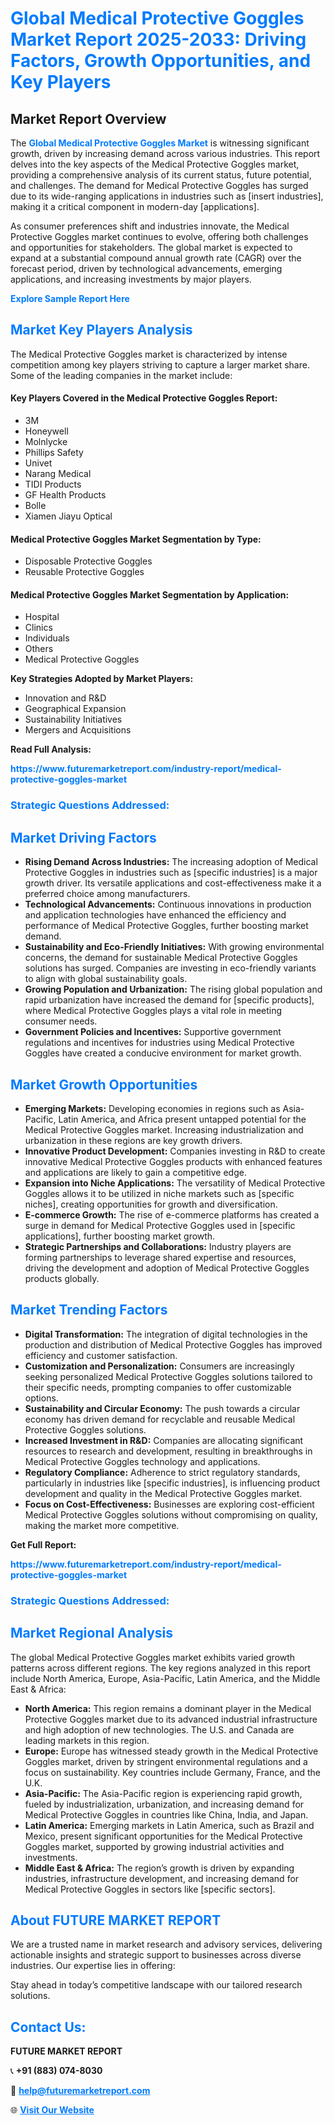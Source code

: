 <h1 style="color: #007BFF;">Global Medical Protective Goggles Market Report 2025-2033: Driving Factors, Growth Opportunities, and Key Players</h1>

<section id="overview">
<h2>Market Report Overview</h2>
<p>The <a href="https://www.futuremarketreport.com/industry-report/medical-protective-goggles-market" style="color: #007BFF; text-decoration: none;"><strong>Global Medical Protective Goggles Market</strong></a> is witnessing significant growth, driven by increasing demand across various industries. This report delves into the key aspects of the Medical Protective Goggles market, providing a comprehensive analysis of its current status, future potential, and challenges. The demand for Medical Protective Goggles has surged due to its wide-ranging applications in industries such as [insert industries], making it a critical component in modern-day [applications].</p>
<p>As consumer preferences shift and industries innovate, the Medical Protective Goggles market continues to evolve, offering both challenges and opportunities for stakeholders. The global market is expected to expand at a substantial compound annual growth rate (CAGR) over the forecast period, driven by technological advancements, emerging applications, and increasing investments by major players.</p>
</section>

<section id="overview">
<p><a href="https://www.futuremarketreport.com/request-sample/reportId=127268" style="color: #007BFF; text-decoration: none;"><strong>Explore Sample Report Here</strong></a></p>
</section>

<section id="key-players">
<h2 style="color: #007BFF;">Market Key Players Analysis</h2>
<p>The Medical Protective Goggles market is characterized by intense competition among key players striving to capture a larger market share. Some of the leading companies in the market include:</p>
<h4>Key Players Covered in the Medical Protective Goggles Report:</h4>
<ul><li>3M</li><li>Honeywell</li><li>Molnlycke</li><li>Phillips Safety</li><li>Univet</li><li>Narang Medical</li><li>TIDI Products</li><li>GF Health Products</li><li>Bolle</li><li>Xiamen Jiayu Optical</li></ul>
<h4>Medical Protective Goggles Market Segmentation by Type:</h4>
<ul><li>Disposable Protective Goggles</li><li>Reusable Protective Goggles</li></ul>

<h4>Medical Protective Goggles Market Segmentation by Application:</h4>
<ul><li>Hospital</li><li>Clinics</li><li>Individuals</li><li>Others</li><li>Medical Protective Goggles</li></ul>
<p><strong>Key Strategies Adopted by Market Players:</strong></p>
<ul>
<li>Innovation and R&D</li>
<li>Geographical Expansion</li>
<li>Sustainability Initiatives</li>
<li>Mergers and Acquisitions</li>
</ul>
</section>

<section>
<p><strong>Read Full Analysis: </strong></p><a href="https://www.futuremarketreport.com/industry-report/medical-protective-goggles-market" style="color: #007BFF; text-decoration: none;"><strong>https://www.futuremarketreport.com/industry-report/medical-protective-goggles-market</strong></a>
<h3 style="color: #007BFF;">Strategic Questions Addressed:</h3>
</section>

<section id="driving-factors">
<h2 style="color: #007BFF;">Market Driving Factors</h2>
<ul>
<li><strong>Rising Demand Across Industries:</strong> The increasing adoption of Medical Protective Goggles in industries such as [specific industries] is a major growth driver. Its versatile applications and cost-effectiveness make it a preferred choice among manufacturers.</li>
<li><strong>Technological Advancements:</strong> Continuous innovations in production and application technologies have enhanced the efficiency and performance of Medical Protective Goggles, further boosting market demand.</li>
<li><strong>Sustainability and Eco-Friendly Initiatives:</strong> With growing environmental concerns, the demand for sustainable Medical Protective Goggles solutions has surged. Companies are investing in eco-friendly variants to align with global sustainability goals.</li>
<li><strong>Growing Population and Urbanization:</strong> The rising global population and rapid urbanization have increased the demand for [specific products], where Medical Protective Goggles plays a vital role in meeting consumer needs.</li>
<li><strong>Government Policies and Incentives:</strong> Supportive government regulations and incentives for industries using Medical Protective Goggles have created a conducive environment for market growth.</li>
</ul>
</section>

<section id="growth-opportunities">
<h2 style="color: #007BFF;">Market Growth Opportunities</h2>
<ul>
<li><strong>Emerging Markets:</strong> Developing economies in regions such as Asia-Pacific, Latin America, and Africa present untapped potential for the Medical Protective Goggles market. Increasing industrialization and urbanization in these regions are key growth drivers.</li>
<li><strong>Innovative Product Development:</strong> Companies investing in R&D to create innovative Medical Protective Goggles products with enhanced features and applications are likely to gain a competitive edge.</li>
<li><strong>Expansion into Niche Applications:</strong> The versatility of Medical Protective Goggles allows it to be utilized in niche markets such as [specific niches], creating opportunities for growth and diversification.</li>
<li><strong>E-commerce Growth:</strong> The rise of e-commerce platforms has created a surge in demand for Medical Protective Goggles used in [specific applications], further boosting market growth.</li>
<li><strong>Strategic Partnerships and Collaborations:</strong> Industry players are forming partnerships to leverage shared expertise and resources, driving the development and adoption of Medical Protective Goggles products globally.</li>
</ul>
</section>

<section id="trending-factors">
<h2 style="color: #007BFF;">Market Trending Factors</h2>
<ul>
<li><strong>Digital Transformation:</strong> The integration of digital technologies in the production and distribution of Medical Protective Goggles has improved efficiency and customer satisfaction.</li>
<li><strong>Customization and Personalization:</strong> Consumers are increasingly seeking personalized Medical Protective Goggles solutions tailored to their specific needs, prompting companies to offer customizable options.</li>
<li><strong>Sustainability and Circular Economy:</strong> The push towards a circular economy has driven demand for recyclable and reusable Medical Protective Goggles solutions.</li>
<li><strong>Increased Investment in R&D:</strong> Companies are allocating significant resources to research and development, resulting in breakthroughs in Medical Protective Goggles technology and applications.</li>
<li><strong>Regulatory Compliance:</strong> Adherence to strict regulatory standards, particularly in industries like [specific industries], is influencing product development and quality in the Medical Protective Goggles market.</li>
<li><strong>Focus on Cost-Effectiveness:</strong> Businesses are exploring cost-efficient Medical Protective Goggles solutions without compromising on quality, making the market more competitive.</li>
</ul>
</section>

<section>
<p><strong>Get Full Report: </strong></p><a href="https://www.futuremarketreport.com/industry-report/medical-protective-goggles-market" style="color: #007BFF; text-decoration: none;"><strong>https://www.futuremarketreport.com/industry-report/medical-protective-goggles-market</strong></a>
<h3 style="color: #007BFF;">Strategic Questions Addressed:</h3>
</section>


<section id="regional-analysis">
<h2 style="color: #007BFF;">Market Regional Analysis</h2>
<p>The global Medical Protective Goggles market exhibits varied growth patterns across different regions. The key regions analyzed in this report include North America, Europe, Asia-Pacific, Latin America, and the Middle East & Africa:</p>
<ul>
<li><strong>North America:</strong> This region remains a dominant player in the Medical Protective Goggles market due to its advanced industrial infrastructure and high adoption of new technologies. The U.S. and Canada are leading markets in this region.</li>
<li><strong>Europe:</strong> Europe has witnessed steady growth in the Medical Protective Goggles market, driven by stringent environmental regulations and a focus on sustainability. Key countries include Germany, France, and the U.K.</li>
<li><strong>Asia-Pacific:</strong> The Asia-Pacific region is experiencing rapid growth, fueled by industrialization, urbanization, and increasing demand for Medical Protective Goggles in countries like China, India, and Japan.</li>
<li><strong>Latin America:</strong> Emerging markets in Latin America, such as Brazil and Mexico, present significant opportunities for the Medical Protective Goggles market, supported by growing industrial activities and investments.</li>
<li><strong>Middle East & Africa:</strong> The region’s growth is driven by expanding industries, infrastructure development, and increasing demand for Medical Protective Goggles in sectors like [specific sectors].</li>
</ul>
</section>

<footer>
<h2 style="color: #007BFF;">About FUTURE MARKET REPORT</h2>
<p>We are a trusted name in market research and advisory services, delivering actionable insights and strategic support to businesses across diverse industries. Our expertise lies in offering:</p>

<p>Stay ahead in today’s competitive landscape with our tailored research solutions.</p>

<h2 style="color: #007BFF;">Contact Us:</h2>
<p><strong>FUTURE MARKET REPORT</strong></p>
<p>📞 <strong>+91 (883) 074-8030</strong></p>
<p>📧 <strong><a href="mailto:help@futuremarketreport.com" style="color: #007BFF;">help@futuremarketreport.com</a></strong></p>
<p>🌐 <strong><a href="https://www.futuremarketreport.com/" style="color: #007BFF;">Visit Our Website</a></strong></p>
</footer>